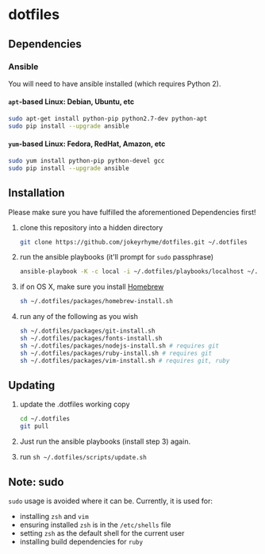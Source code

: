 # dotfiles

## Dependencies


### Ansible

You will need to have ansible installed (which requires Python 2).

#### `apt`-based Linux: Debian, Ubuntu, etc

```sh
sudo apt-get install python-pip python2.7-dev python-apt
sudo pip install --upgrade ansible
```

#### `yum`-based Linux: Fedora, RedHat, Amazon, etc

```sh
sudo yum install python-pip python-devel gcc
sudo pip install --upgrade ansible
```


## Installation

Please make sure you have fulfilled the aforementioned Dependencies
first!

1. clone this repository into a hidden directory

    ```sh
    git clone https://github.com/jokeyrhyme/dotfiles.git ~/.dotfiles
    ```

2. run the ansible playbooks (it'll prompt for `sudo` passphrase)

    ```sh
    ansible-playbook -K -c local -i ~/.dotfiles/playbooks/localhost ~/.dotfiles/playbooks/general.yml
    ```

3. if on OS X, make sure you install [Homebrew](http://brew.sh/)

    ```sh
    sh ~/.dotfiles/packages/homebrew-install.sh
    ```

4. run any of the following as you wish

    ```sh
    sh ~/.dotfiles/packages/git-install.sh
    sh ~/.dotfiles/packages/fonts-install.sh
    sh ~/.dotfiles/packages/nodejs-install.sh # requires git
    sh ~/.dotfiles/packages/ruby-install.sh # requires git
    sh ~/.dotfiles/packages/vim-install.sh # requires git, ruby
    ```


## Updating

1. update the .dotfiles working copy

    ```sh
    cd ~/.dotfiles
    git pull
    ```

2. Just run the ansible playbooks (install step 3) again.

3. run `sh ~/.dotfiles/scripts/update.sh`


## Note: sudo

`sudo` usage is avoided where it can be. Currently, it is used for:

- installing `zsh` and `vim`
- ensuring installed `zsh` is in the `/etc/shells` file
- setting `zsh` as the default shell for the current user
- installing build dependencies for `ruby`
